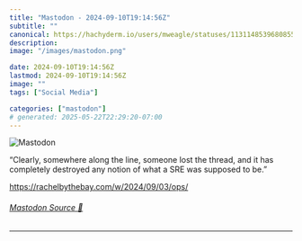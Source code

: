 ```yaml
---
title: "Mastodon - 2024-09-10T19:14:56Z"
subtitle: ""
canonical: https://hachyderm.io/users/mweagle/statuses/113114853968085521
description:
image: "/images/mastodon.png"

date: 2024-09-10T19:14:56Z
lastmod: 2024-09-10T19:14:56Z
image: ""
tags: ["Social Media"]

categories: ["mastodon"]
# generated: 2025-05-22T22:29:20-07:00
---
```

![Mastodon](/images/mastodon.png)

<p>“Clearly, somewhere along the line, someone lost the thread, and it has completely destroyed any notion of what a SRE was supposed to be.”</p><p><a href="https://rachelbythebay.com/w/2024/09/03/ops/" target="_blank" rel="nofollow noopener noreferrer" translate="no"><span class="invisible">https://</span><span class="ellipsis">rachelbythebay.com/w/2024/09/0</span><span class="invisible">3/ops/</span></a></p>


###### [Mastodon Source 🐘](https://hachyderm.io/@mweagle/113114853968085521)

___
